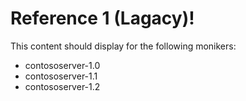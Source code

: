 # Reference 1 (Lagacy)!

This content should display for the following monikers:

* contososerver-1.0
* contososerver-1.1
* contososerver-1.2